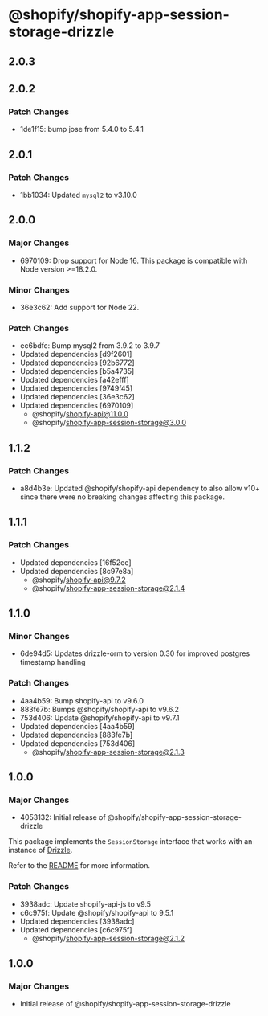 # @shopify/shopify-app-session-storage-drizzle

## 2.0.3

## 2.0.2

### Patch Changes

- 1de1f15: bump jose from 5.4.0 to 5.4.1

## 2.0.1

### Patch Changes

- 1bb1034: Updated `mysql2` to v3.10.0

## 2.0.0

### Major Changes

- 6970109: Drop support for Node 16. This package is compatible with Node version >=18.2.0.

### Minor Changes

- 36e3c62: Add support for Node 22.

### Patch Changes

- ec6bdfc: Bump mysql2 from 3.9.2 to 3.9.7
- Updated dependencies [d9f2601]
- Updated dependencies [92b6772]
- Updated dependencies [b5a4735]
- Updated dependencies [a42efff]
- Updated dependencies [9749f45]
- Updated dependencies [36e3c62]
- Updated dependencies [6970109]
  - @shopify/shopify-api@11.0.0
  - @shopify/shopify-app-session-storage@3.0.0

## 1.1.2

### Patch Changes

- a8d4b3e: Updated @shopify/shopify-api dependency to also allow v10+ since there were no breaking changes affecting this package.

## 1.1.1

### Patch Changes

- Updated dependencies [16f52ee]
- Updated dependencies [8c97e8a]
  - @shopify/shopify-api@9.7.2
  - @shopify/shopify-app-session-storage@2.1.4

## 1.1.0

### Minor Changes

- 6de94d5: Updates drizzle-orm to version 0.30 for improved postgres timestamp handling

### Patch Changes

- 4aa4b59: Bump shopify-api to v9.6.0
- 883fe7b: Bumps @shopify/shopify-api to v9.6.2
- 753d406: Update @shopify/shopify-api to v9.7.1
- Updated dependencies [4aa4b59]
- Updated dependencies [883fe7b]
- Updated dependencies [753d406]
  - @shopify/shopify-app-session-storage@2.1.3

## 1.0.0

### Major Changes

- 4053132: Initial release of @shopify/shopify-app-session-storage-drizzle

This package implements the `SessionStorage` interface that works with an instance of [Drizzle](https://orm.drizzle.team).

Refer to the [README](./README.md) for more information.

### Patch Changes

- 3938adc: Update shopify-api-js to v9.5
- c6c975f: Update @shopify/shopify-api to 9.5.1
- Updated dependencies [3938adc]
- Updated dependencies [c6c975f]
  - @shopify/shopify-app-session-storage@2.1.2

## 1.0.0

### Major Changes

- Initial release of @shopify/shopify-app-session-storage-drizzle
